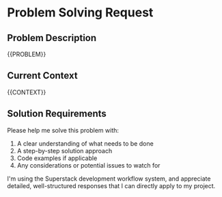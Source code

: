 # Problem Solving Request

## Problem Description
{{PROBLEM}}

## Current Context
{{CONTEXT}}

## Solution Requirements

Please help me solve this problem with:

1. A clear understanding of what needs to be done
2. A step-by-step solution approach
3. Code examples if applicable
4. Any considerations or potential issues to watch for

I'm using the Superstack development workflow system, and appreciate detailed, well-structured responses that I can directly apply to my project.
